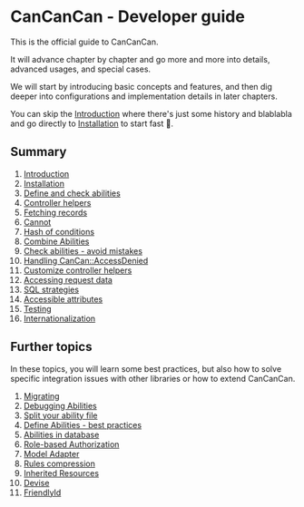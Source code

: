 # CanCanCan - Developer guide

This is the official guide to CanCanCan.

It will advance chapter by chapter and go more and more into details, advanced usages, and special cases.

We will start by introducing basic concepts and features, and then dig deeper into configurations and implementation details in later chapters.

You can skip the [Introduction](./introduction.md) where there's just some history and blablabla and go directly to [Installation](./installation.md) to start fast :rocket:.

## Summary

1. [Introduction](./introduction.md) 
1. [Installation](./installation.md)   
1. [Define and check abilities](./define_check_abilities.md)
1. [Controller helpers](./controller_helpers.md)
1. [Fetching records](./fetching_records.md)
1. [Cannot](./cannot.md)
1. [Hash of conditions](./hash_of_conditions.md)
1. [Combine Abilities](./combine_abilities.md)
1. [Check abilities - avoid mistakes](./check_abilities_mistakes.md)
1. [Handling CanCan::AccessDenied](./handling_access_denied.md)
1. [Customize controller helpers](./changing_defaults.md)
1. [Accessing request data](./accessing_request_data.md)
1. [SQL strategies](./sql_strategies.md)
1. [Accessible attributes](./accessible_attributes.md)
1. [Testing](./testing.md)
1. [Internationalization](./internationalization.md)

## Further topics

In these topics, you will learn some best practices, but also how to solve specific integration issues with other libraries or how to extend CanCanCan.

1. [Migrating](./migrating.md)
1. [Debugging Abilities](./debugging.md)
1. [Split your ability file](./split_ability.md)
1. [Define Abilities - best practices](./define_abilities_best_practices.md)
1. [Abilities in database](./abilities_in_database.md)
1. [Role-based Authorization](./role_based_authorization.md)
1. [Model Adapter](./model_adapter.md)
1. [Rules compression](./rules_compression.md)
1. [Inherited Resources](./inherited_resources.md)
1. [Devise](./devise.md)
1. [FriendlyId](./friendly_id.md)
